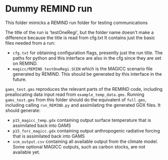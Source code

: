 # Dummy REMIND run

This folder mimicks a REMIND run folder for testing communications

The title of the run is 'testOneRegi', but the folder name doesn't make a difference because the title is read from cfg.txt
It contains just the basic files needed from a run:
 - `cfg.txt` for obtaining configuration flags, presently just the run title. The paths for python and this interface are also in the cfg since they are set on REMIND.
 - `magicc/REMIND_testOneRegi.SCEN` which is the MAGICC scenario file generated by REMIND. This should be generated by this interface in the future.

`gams_test.gms` reproduces the relevant parts of the REMIND code, including preallocating data input read from `example_temp_data.gms`.
Running `gams_test.gms` from this folder should do the equivalent of `full.gms`, including calling `run_REMIND.py` and assimilating the generated GDX files. It should generate:

 - `p15_magicc_temp.gdx` containing output surface temperature that is assimilated back into GAMS
 - `p15_forc_magicc.gdx` containing output anthropogenic radiative forcing that is assimilated back into GAMS
 - `scm_output.csv` containing all available output from the climate model. Some optional MAGICC outputs, such as carbon stocks, are not available yet.

